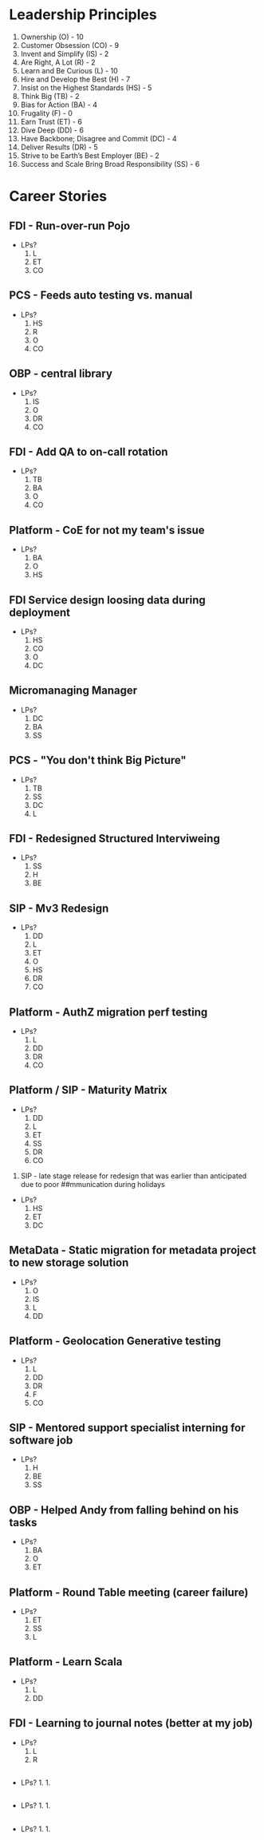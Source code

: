 # Leadership Principles
1. Ownership (O) - 10
1. Customer Obsession (CO) - 9
1. Invent and Simplify (IS) - 2
1. Are Right, A Lot (R) - 2
1. Learn and Be Curious (L) - 10
1. Hire and Develop the Best (H) - 7
1. Insist on the Highest Standards (HS) - 5
1. Think Big (TB) - 2
1. Bias for Action (BA) - 4
1. Frugality (F) - 0
1. Earn Trust (ET) - 6
1. Dive Deep (DD) - 6
1. Have Backbone; Disagree and Commit (DC) - 4
1. Deliver Results (DR) - 5
1. Strive to be Earth’s Best Employer (BE) - 2
1. Success and Scale Bring Broad Responsibility (SS) - 6

# Career Stories

## FDI - Run-over-run Pojo
- LPs?
	1. L
	1. ET
	1. CO

## PCS - Feeds auto testing vs. manual
- LPs?
	1. HS
	1. R
	1. O
	1. CO

## OBP - central library
- LPs?
	1. IS
	1. O
	1. DR
	1. CO

## FDI - Add QA to on-call rotation
- LPs?
	1. TB
	1. BA
	1. O
	1. CO

## Platform - CoE for not my team's issue
- LPs?
	1. BA
	1. O
	1. HS

## FDI Service design loosing data during deployment
- LPs?
	1. HS
	1. CO
	1. O
	1. DC

## Micromanaging Manager
- LPs?
	1. DC
	1. BA
	1. SS

## PCS - "You don't think Big Picture"
- LPs?
	1. TB
	1. SS
	1. DC
	1. L

## FDI - Redesigned Structured Interviweing
- LPs?
	1. SS
	1. H
	1. BE

## SIP - Mv3 Redesign
- LPs?
	1. DD
	1. L
	1. ET
	1. O
	1. HS
	1. DR
	1. CO

## Platform - AuthZ migration perf testing
- LPs?
	1. L
	1. DD
	1. DR
	1. CO

## Platform / SIP - Maturity Matrix
- LPs?
	1. DD
	1. L
	1. ET
	1. SS
	1. DR
	1. CO
1. SIP - late stage release for redesign that was earlier than anticipated due to poor 
##mmunication during holidays
- LPs?
	1. HS
	1. ET
	1. DC

## MetaData - Static migration for metadata project to new storage solution
- LPs?
	1. O
	1. IS
	1. L
	1. DD

## Platform - Geolocation Generative testing
- LPs?
	1. L
	1. DD
	1. DR
	1. F
	1. CO

## SIP - Mentored support specialist interning for software job
- LPs?
	1. H
	1. BE
	1. SS

## OBP - Helped Andy from falling behind on his tasks
- LPs?
	1. BA
	1. O
	1. ET

## Platform - Round Table meeting (career failure)
- LPs?
	1. ET
	1. SS
	1. L

## Platform - Learn Scala
- LPs?
	1. L
	1. DD

## FDI - Learning to journal notes (better at my job)
- LPs?
	1. L
	1. R

## 
- LPs?
	1.
	1.

## 
- LPs?
	1.
	1.

## 
- LPs?
	1.
	1.

